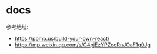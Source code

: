 # docs

参考地址:
- https://pomb.us/build-your-own-react/
- https://mp.weixin.qq.com/s/C4pjEzYPZocRnJOaF1q0Jg

